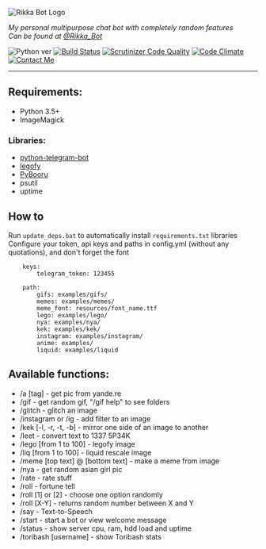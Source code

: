 ![Rikka Bot Logo](http://madi.so/rikka-bot.png)

*My personal multipurpose chat bot with completely random features*  
*Can be found at [@Rikka_Bot](https://telegram.me/Rikka_Bot)*

![Python ver](http://img.shields.io/badge/Python-3.6-yellow.svg) [![Build Status](https://scrutinizer-ci.com/g/MadiNyan/rikka-telegram-bot/badges/build.png?b=master)](https://scrutinizer-ci.com/g/MadiNyan/rikka-telegram-bot/build-status/master) [![Scrutinizer Code Quality](https://scrutinizer-ci.com/g/MadiNyan/rikka-telegram-bot/badges/quality-score.png?b=master)](https://scrutinizer-ci.com/g/MadiNyan/rikka-telegram-bot/?branch=master) [![Code Climate](https://codeclimate.com/github/MadiNyan/rikka-telegram-bot/badges/gpa.svg)](https://codeclimate.com/github/MadiNyan/rikka-telegram-bot) [![Contact Me](https://img.shields.io/badge/Contact-Me-blue.svg)](https://telegram.me/Madi_Nyan) 

----------

## Requirements:
+ Python 3.5+
+ ImageMagick

### Libraries:
+ [python-telegram-bot](https://github.com/python-telegram-bot)
+ [legofy](https://github.com/JuanPotato/Legofy)
+ [PyBooru](https://github.com/LuqueDaniel/pybooru)
+ psutil
+ uptime

## How to
Run `update_deps.bat` to automatically install `requirements.txt` libraries
Configure your token, api keys and paths in config.yml (without any quotations), and don't forget the font
```
    keys:
        telegram_token: 123455

    path:
        gifs: examples/gifs/
        memes: examples/memes/
        meme_font: resources/font_name.ttf
        lego: examples/lego/
        nya: examples/nya/
        kek: examples/kek/
        instagram: examples/instagram/
        anime: examples/
        liquid: examples/liquid
```

## Available functions:
+ /a [tag] - get pic from yande.re
+ /gif - get random gif, "/gif help" to see folders
+ /glitch - glitch an image
+ /instagram or /ig - add filter to an image
+ /kek [-l, -r, -t, -b] - mirror one side of an image to another
+ /leet - convert text to 1337 5P34K
+ /lego [from 1 to 100] - legofy image
+ /liq [from 1 to 100] - liquid rescale image
+ /meme [top text] @ [bottom text] - make a meme from image
+ /nya - get random asian girl pic
+ /rate - rate stuff
+ /roll - fortune tell
+ /roll [1] or [2] - choose one option randomly
+ /roll [X-Y] - returns random number between X and Y
+ /say - Text-to-Speech
+ /start - start a bot or view welcome message
+ /status - show server cpu, ram, hdd load and uptime
+ /toribash [username] - show Toribash stats
